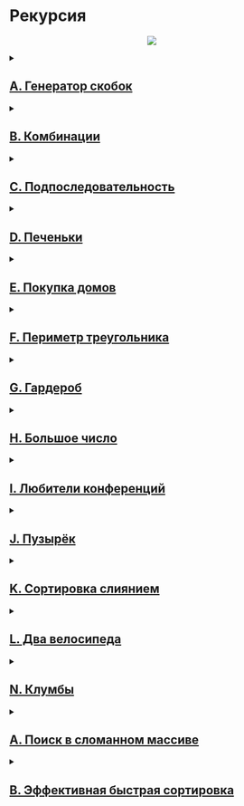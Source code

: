 <h1>Рекурсия</h1>

<p align="center">
  <img src="https://pythonru.com/wp-content/uploads/2021/01/rekursivnaya-funkciya-v-python.png">
</p>

<details> <summary><h2><a href="A_bracket_generator.py">A. Генератор скобок</a></h2></summary>
<p>Рита по поручению Тимофея наводит порядок в правильных скобочных последовательностях (ПСП), состоящих только из круглых скобок (). Для этого ей надо сгенерировать все ПСП длины 2n в алфавитном порядке &mdash;&ndash; алфавит состоит из ( и ) и открывающая скобка идёт раньше закрывающей.</p>
<p>Помогите Рите &mdash;&ndash; напишите программу, которая по заданному n выведет все ПСП в нужном порядке.</p>
<p>Рассмотрим второй пример. Надо вывести ПСП из четырёх символов. Таких всего две:</p>
<ol>
<li>(())</li>
<li>()()</li>
</ol>
<p>(()) идёт раньше ()(), так как первый символ у них одинаковый, а на второй позиции у первой ПСП стоит (, который идёт раньше ).</p>
<h3>Формат ввода</h3>
<div>
<p>На вход функция принимает n &mdash; целое число от 0 до 10.</p>
</div>
<h3>Формат вывода</h3>
<div>
<p>Функция должна напечатать все возможные скобочные последовательности заданной длины в алфавитном (лексикографическом) порядке.</p>
</div>
<h3>Пример</h3>
<table>
<thead>
<tr>
<th>Ввод</th>
<th>Вывод</th>
</tr>
</thead>
<tbody>
<tr>
<td>
<pre>
3
</pre>
</td>
<td>
<pre>
((()))
(()())
(())()
()(())
()()()
</pre>
</td>
</tr>
</tbody>
</table>
</details>

<details> <summary><h2><a href="B_combinations.py">B. Комбинации</a></h2></summary>
<p>На клавиатуре старых мобильных телефонов каждой цифре соответствовало несколько букв. Примерно так:</p>
<p>2:'abc',<br />3:'def',<br />4:'ghi',<br />5:'jkl',<br />6:'mno',<br />7:'pqrs',<br />8:'tuv',<br />9:'wxyz'</p>
<p>Вам известно в каком порядке были нажаты кнопки телефона, без учета повторов. Напечатайте все комбинации букв, которые можно набрать такой последовательностью нажатий. <img src="https://contest.yandex.ru/testsys/statement-image?imageId=c9a2bef9474efcb47fabe3c0be11d7bde9a773ec32dfb68486bddef964647ac7" /></p>
<h3>Формат ввода</h3>
<div>
<p>На вход подается строка, состоящая из цифр 2-9 включительно. Длина строки не превосходит 10 символов.</p>
</div>
<h3>Формат вывода</h3>
<div>
<p>Выведите все возможные комбинации букв через пробел.</p>
</div>
<h3>Пример</h3>
<table>
<thead>
<tr>
<th>Ввод</th>
<th>Вывод</th>
</tr>
</thead>
<tbody>
<tr>
<td>
<pre>
23
</pre>
</td>
<td>
<pre>
ad ae af bd be bf cd ce cf
</pre>
</td>
</tr>
</tbody>
</table>
</details>

<details> <summary><h2><a href="C_subsequence.py">C. Подпоследовательность</a></h2></summary>
<p>Гоша любит играть в игру &laquo;Подпоследовательность&raquo;: даны 2 строки, и нужно понять, является ли первая из них подпоследовательностью второй. Когда строки достаточно длинные, очень трудно получить ответ на этот вопрос, просто посмотрев на них. Помогите Гоше написать функцию, которая решает эту задачу.</p>
<h3>Формат ввода</h3>
<div>
<p>В первой строке записана строка s.</p>
<p>Во второй &mdash;- строка t.</p>
<p>Обе строки состоят из маленьких латинских букв, длины строк не превосходят 150000. Строки не могут быть пустыми.</p>
</div>
<h3>Формат вывода</h3>
<div>
<p>Выведите True, если s является подпоследовательностью t, иначе &mdash;&ndash; False.</p>
</div>
<h3>Пример</h3>
<table>
<thead>
<tr>
<th>Ввод</th>
<th>Вывод</th>
</tr>
</thead>
<tbody>
<tr>
<td>
<pre>
abc
ahbgdcu
</pre>
</td>
<td>
<pre>
True
</pre>
</td>
</tr>
</tbody>
</table>
</details>

<details> <summary><h2><a href="D_cookies.py">D. Печеньки</a></h2></summary>
<p>К Васе в гости пришли одноклассники. Его мама решила угостить ребят печеньем.</p>
<p>Но не всё так просто. Печенья могут быть разного размера. А у каждого ребёнка есть фактор жадности &mdash;&ndash; минимальный размер печенья, которое он возьмёт. Нужно выяснить, сколько ребят останутся довольными в лучшем случае, когда они действуют оптимально.</p>
<p>Каждый ребёнок может взять не больше одного печенья.</p>
<h3>Формат ввода</h3>
<div>
<p>В первой строке записано n &mdash;&ndash; количество детей.</p>
<p>Во второй &mdash;&ndash; n чисел, разделённых пробелом, каждое из которых &ndash;&mdash; фактор жадности ребёнка. Это натуральные числа, не превосходящие 1000.</p>
<p>В следующей строке записано число m &ndash;&mdash; количество печенек.</p>
<p>Далее &mdash;&ndash; m натуральных чисел, разделённых пробелом &mdash;&ndash; размеры печенек. Размеры печенек не превосходят 1000.</p>
<p>Оба числа n и m не превосходят 10000.</p>
</div>
<h3>Формат вывода</h3>
<div>
<p>Нужно вывести одно число &ndash;&mdash; количество детей, которые останутся довольными</p>
</div>
<h3>Пример 1</h3>
<table>
<thead>
<tr>
<th>Ввод</th>
<th>Вывод</th>
</tr>
</thead>
<tbody>
<tr>
<td>
<pre>
2
1 2
3
2 1 3
</pre>
</td>
<td>
<pre>
2
</pre>
</td>
</tr>
</tbody>
</table>
</details>

<details> <summary><h2><a href="E_home_buying.py">E. Покупка домов</a></h2></summary>
<p>Тимофей решил купить несколько домов на знаменитом среди разработчиков Алгосском архипелаге. Он нашёл n объявлений о продаже, где указана стоимость каждого дома в алгосских франках. А у Тимофея есть k франков. Помогите ему определить, какое наибольшее количество домов на Алгосах он сможет приобрести за эти деньги.</p>
<h3>Формат ввода</h3>
<div>
<p>В первой строке через пробел записаны натуральные числа n и k.</p>
<p>n &mdash; количество домов, которые рассматривает Тимофей, оно не превосходит 100000;</p>
<p>k &mdash; общий бюджет, не превосходит 100000;</p>
<p>В следующей строке через пробел записано n стоимостей домов. Каждое из чисел не превосходит 100000. Все стоимости &mdash; натуральные числа.</p>
</div>
<h3>Формат вывода</h3>
<div>
<p>Выведите одно число &mdash;&ndash; наибольшее количество домов, которое может купить Тимофей.</p>
</div>
<h3>Пример</h3>
<table>
<thead>
<tr>
<th>Ввод</th>
<th>Вывод</th>
</tr>
</thead>
<tbody>
<tr>
<td>
<pre>
3 300
999 999 999</pre>
</td>
<td>
<pre>
0
</pre>
</td>
</tr>
</tbody>
</table>
</details>

<details> <summary><h2><a href="F_triangle_perimeter.py">F. Периметр треугольника</a></h2></summary>
<p>Перед сном Рита решила поиграть в игру на телефоне. Дан массив целых чисел, в котором каждый элемент обозначает длину стороны треугольника. Нужно определить максимально возможный периметр треугольника, составленного из сторон с длинами из заданного массива. Помогите Рите скорее закончить игру и пойти спать.</p>
<p>Напомним, что из трёх отрезков с длинами a &le; b &le; c можно составить треугольник, если выполнено неравенство треугольника: c &lt; a + b</p>
<p>Разберём пример:<br />даны длины сторон 6, 3, 3, 2. Попробуем в качестве наибольшей стороны выбрать&nbsp;6. Неравенство треугольника не может выполниться, так как остались 3, 3, 2 &mdash;&ndash; максимальная сумма из них равна 6.</p>
<p>Без шестёрки оставшиеся три отрезка уже образуют треугольник со сторонами&nbsp;3, 3, 2. Неравенство выполняется:&nbsp;3 &lt; 3 + 2. Периметр равен 3 + 3 + 2 = 8.</p>
<h3>Формат ввода</h3>
<div>
<p>В первой строке записано количество отрезков&nbsp;n, 3&le; n&le; 10000.</p>
<p>Во второй строке записано&nbsp;n&nbsp;неотрицательных чисел, не превосходящих&nbsp;10 000, &ndash;&mdash; длины отрезков.</p>
</div>
<h3>Формат вывода</h3>
<div>
<p>Нужно вывести одно число &mdash;&ndash; наибольший периметр треугольника.</p>
<p>Гарантируется, что тройка чисел, которая может образовать треугольник, всегда есть.</p>
</div>
<h3>Пример</h3>
<table>
<thead>
<tr>
<th>Ввод</th>
<th>Вывод</th>
</tr>
</thead>
<tbody>
<tr>
<td>
<pre>
4
6 3 3 2</pre>
</td>
<td>
<pre>
8
</pre>
</td>
</tr>
</tbody>
</table>
</details>

<details> <summary><h2><a href="G_cloakroom.py">G. Гардероб</a></h2></summary>
<p>Рита решила оставить у себя одежду только трёх цветов: розового, жёлтого и малинового. После того как вещи других расцветок были убраны, Рита захотела отсортировать свой новый гардероб по цветам. Сначала должны идти вещи розового цвета, потом &mdash;&ndash; жёлтого, и в конце &mdash;&ndash; малинового. Помогите Рите справиться с этой задачей.</p>
<p>Примечание: попробуйте решить задачу за один проход по массиву!</p>
<h3>Формат ввода</h3>
<div>
<p>В первой строке задано количество предметов в гардеробе: n &ndash;&mdash; оно не превосходит 1000000. Во второй строке даётся массив, в котором указан цвет для каждого предмета. Розовый цвет обозначен 0, жёлтый &mdash;&ndash; 1, малиновый &ndash;&mdash; 2.</p>
</div>
<h3>Формат вывода</h3>
<div>
<p>Нужно вывести в строку через пробел цвета предметов в правильном порядке.</p>
</div>
<h3>Пример</h3>
<table>
<thead>
<tr>
<th>Ввод</th>
<th>Вывод</th>
</tr>
</thead>
<tbody>
<tr>
<td>
<pre>
7
0 2 1 2 0 0 1</pre>
</td>
<td>
<pre>
0 0 0 1 1 2 2
</pre>
</td>
</tr>
</tbody>
</table>
</details>

<details> <summary><h2><a href="H_large_number.py">H. Большое число</a></h2></summary>
<p>Вечером ребята решили поиграть в игру &laquo;Большое число&raquo;. <br />Даны числа. Нужно определить, какое самое большое число можно из них составить.</p>
<h3>Формат ввода</h3>
<div>
<p>В первой строке записано n &mdash; количество чисел. Оно не превосходит 100.<br />Во второй строке через пробел записаны n неотрицательных чисел, каждое из которых не превосходит 1000.</p>
</div>
<h3>Формат вывода</h3>
<div>
<p>Нужно вывести самое большое число, которое можно составить из данных чисел.</p>
</div>
<h3>Пример</h3>
<table>
<thead>
<tr>
<th>Ввод</th>
<th>Вывод</th>
</tr>
</thead>
<tbody>
<tr>
<td>
<pre>
3
15 56 2
</pre>
</td>
<td>
<pre>
56215
</pre>
</td>
</tr>
</tbody>
</table>
</details>

<details> <summary><h2><a href="I_conference lovers.py">I. Любители конференций</a></h2></summary>
<p>На IT-конференции присутствовали студенты из разных вузов со всей страны. Для каждого студента известен ID университета, в котором он учится.</p>
<p>Тимофей предложил Рите выяснить, из каких k вузов на конференцию пришло больше всего учащихся.</p>
<h3>Формат ввода</h3>
<div>
<p>В первой строке дано количество студентов в списке &mdash;&ndash; n (1 &le; n &le; 15 000).</p>
<p>Во второй строке через пробел записаны n целых чисел &mdash;&ndash; ID вуза каждого студента. Каждое из чисел находится в диапазоне от 0 до 10 000.</p>
<p>В третьей строке записано одно число k.</p>
</div>
<h3>Формат вывода</h3>
<div>
<p>Выведите через пробел k ID вузов с максимальным числом участников. Они должны быть отсортированы по убыванию популярности (по количеству гостей от конкретного вуза). Если более одного вуза имеет одно и то же количество учащихся, то выводить их ID нужно в порядке возрастания.</p>
</div>
<h3>Пример</h3>
<table>
<thead>
<tr>
<th>Ввод</th>
<th>Вывод</th>
</tr>
</thead>
<tbody>
<tr>
<td>
<pre>
7
1 2 3 1 2 3 4
3
</pre>
</td>
<td>
<pre>
1 2 3
</pre>
</td>
</tr>
</tbody>
</table>
</details>

<details> <summary><h2><a href="J_Bubble_sort lovers.py">J. Пузырёк</a></h2></summary>
<p>Чтобы выбрать самый лучший алгоритм для решения задачи, Гоша продолжил изучать разные сортировки. На очереди сортировка пузырьком &mdash; <a href="https://ru.wikipedia.org/wiki/%D0%A1%D0%BE%D1%80%D1%82%D0%B8%D1%80%D0%BE%D0%B2%D0%BA%D0%B0_%D0%BF%D1%83%D0%B7%D1%8B%D1%80%D1%8C%D0%BA%D0%BE%D0%BC">https://ru.wikipedia.org/wiki/Сортировка_пузырьком</a></p>
<p>Её алгоритм следующий (сортируем по неубыванию):</p>
<ol>
<li>На каждой итерации проходим по массиву, поочередно сравнивая пары соседних элементов. Если элемент на позиции i больше элемента на позиции i + 1, меняем их местами. После первой итерации самый большой элемент всплывёт в конце массива.</li>
<li>Проходим по массиву, выполняя указанные действия до тех пор, пока на очередной итерации не окажется, что обмены больше не нужны, то есть массив уже отсортирован.</li>
<li>После не более чем n &ndash; 1 итераций выполнение алгоритма заканчивается, так как на каждой итерации хотя бы один элемент оказывается на правильной позиции.</li>
</ol>
<p><br />Помогите Гоше написать код алгоритма.</p>
<h3>Формат ввода</h3>
<div>
<p>В первой строке на вход подаётся натуральное число n &mdash; длина массива, 2 &le; n &le; 1000.<br /> Во второй строке через пробел записано n целых чисел.<br /> Каждое из чисел по модулю не превосходит 1000.<br /> <br />Обратите внимание, что считывать нужно только 2 строки: значение n и входной массив.</p>
</div>
<h3>Формат вывода</h3>
<div>
<p>После каждого прохода по массиву, на котором какие-то элементы меняются местами, выводите его промежуточное состояние.<br /> Таким образом, если сортировка завершена за k меняющих массив итераций, то надо вывести k строк по n чисел в каждой &mdash; элементы массива после каждой из итераций.</p>
<p>Если массив был изначально отсортирован, то просто выведите его.</p>
</div>
<h3>Пример</h3>
<table>
<thead>
<tr>
<th>Ввод</th>
<th>Вывод</th>
</tr>
</thead>
<tbody>
<tr>
<td>
<pre>
5
4 3 9 2 1</pre>
</td>
<td>
<pre>
3 4 2 1 9
3 2 1 4 9
2 1 3 4 9
1 2 3 4 9
</pre>
</td>
</tr>
</tbody>
</table>
</details>

<details> <summary><h2><a href="K_merge_sorting lovers.py">K. Сортировка слиянием</a></h2></summary>
<div>Гоше дали задание написать красивую сортировку слиянием. Поэтому Гоше обязательно надо реализовать отдельно функцию merge и функцию merge_sort.
<ul>
<li>Функция merge принимает два отсортированных массива, сливает их в один отсортированный массив и возвращает его. Если требуемая сигнатура имеет вид merge(array, left, mid, right), то первый массив задаётся полуинтервалом [left,mid) массива array, а второй &ndash; полуинтервалом [mid,right) массива array.</li>
<li>Функция merge_sort принимает некоторый подмассив, который нужно отсортировать. Подмассив задаётся полуинтервалом &mdash; его началом и концом. Функция должна отсортировать передаваемый в неё подмассив, она ничего не возвращает.</li>
<li>Функция merge_sort разбивает полуинтервал на две половинки и рекурсивно вызывает сортировку отдельно для каждой. Затем два отсортированных массива сливаются в один с помощью merge.</li>
</ul>
<p>Заметьте, что в функции передаются именно полуинтервалы [begin,end), то есть правый конец не включается. Например, если вызвать merge_sort(arr, 0, 4), где arr=[4,5,3,0,1,2], то будут отсортированы только первые четыре элемента, изменённый массив будет выглядеть как arr=[0,3,4,5,1,2]. </p>
<p>Реализуйте эти две функции. </p>
<p>Мы рекомендуем воспользоваться заготовками кода для данной задачи, расположенными по <a href="https://disk.yandex.ru/d/ZZUss9NZoyRwwg">ссылке</a>.</p>
</div>
<h2>Формат ввода</h2>
<div>Передаваемый в функции массив состоит из целых чисел, не превосходящих по модулю 109. Длина сортируемого диапазона не превосходит 105.</div>
<h2>Формат вывода</h2>
<div>При написании и отправке решений соблюдайте следующие правила:
<ul>
<li>Отправляйте решение в виде файла. Если текст решения будет вставлен в форму, то будет возвращена ошибка.</li>
<li>В качестве компилятора выберите Make.</li>
<li>На Java назовите файл с решением Solution.java и реализуйте внутри класса указанные функции, для C# &ndash; Solution.cs</li>
<li>Для остальных решений не используйте в качестве имени файла слово solution</li>
<li>Укажите правильное разрешение для файла (.cpp, .java, .go. .js, .py). Для решений на C++ разрешение .h не поддерживается.</li>
</ul>
<p>Ниже приведены сигнатуры функций, которые необходимо реализовать, для различных языков программирования. <br />C++<br /> </p>
<div>using&nbsp;Iterator&nbsp;=&nbsp;std::vector&lt;int&gt;::iterator;&nbsp;<br />using&nbsp;CIterator&nbsp;=&nbsp;std::vector&lt;int&gt;::const_iterator;&nbsp;<br />std::vector&lt;int&gt;&nbsp;merge(CIterator&nbsp;left_begin,&nbsp;CIterator&nbsp;left_end,&nbsp;<br /> CIterator&nbsp;right_begin,&nbsp;CIterator&nbsp;right_end);&nbsp;<br />void&nbsp;merge_sort(Iterator&nbsp;begin,&nbsp;Iterator&nbsp;end);</div>
<p>Java </p>
<div>public&nbsp;class&nbsp;Solution&nbsp;{&nbsp;<br /> public&nbsp;static&nbsp;int[]&nbsp;merge(int[]&nbsp;arr,&nbsp;int&nbsp;left,&nbsp;int&nbsp;mid,&nbsp;int&nbsp;right);&nbsp;<br /> public&nbsp;static&nbsp;void&nbsp;merge_sort(int[]&nbsp;arr,&nbsp;int&nbsp;left,&nbsp;int&nbsp;right);&nbsp;<br />}</div>
<p>Python </p>
<div>merge(arr:&nbsp;list,&nbsp;left:&nbsp;int,&nbsp;mid:&nbsp;int,&nbsp;right:&nbsp;int)&nbsp;-&gt;&nbsp;array&nbsp;<br />merge_sort(arr:&nbsp;list,&nbsp;left:&nbsp;int,&nbsp;right:&nbsp;int)&nbsp;-&gt;&nbsp;None</div>
<p>Go </p>
<div>package&nbsp;main&nbsp;<br />func&nbsp;merge(arr&nbsp;[]int,&nbsp;lf&nbsp;int,&nbsp;mid&nbsp;int,&nbsp;rg&nbsp;int)&nbsp;[]int&nbsp;<br />func&nbsp;merge_sort(arr&nbsp;[]int,&nbsp;lf&nbsp;int,&nbsp;rg&nbsp;int)</div>
<p>JavaScript </p>
<div>merge&nbsp;::&nbsp;(Array&nbsp;arr,&nbsp;Number&nbsp;lf,&nbsp;Number&nbsp;mid,&nbsp;Number&nbsp;rg)&nbsp;-&gt;&nbsp;Array&nbsp;<br />merge_sort&nbsp;::&nbsp;(Array&nbsp;arr,&nbsp;Number&nbsp;lf,&nbsp;Number&nbsp;rg)&nbsp;-&gt;&nbsp;void</div>
</div>
</details>

<details> <summary><h2><a href="L_two_bicycles.py">L. Два велосипеда</a></h2></summary>
<p>Вася решил накопить денег на два одинаковых велосипеда &mdash; себе и сестре. У Васи есть копилка, в которую каждый день он может добавлять деньги (если, конечно, у него есть такая финансовая возможность). В процессе накопления Вася не вынимает деньги из копилки.</p>
<p>У вас есть информация о росте Васиных накоплений &mdash; сколько у Васи в копилке было денег в каждый из дней.</p>
<p>Ваша задача &mdash; по заданной стоимости велосипеда определить</p>
<ul>
<li>первый день, в которой Вася смог бы купить один велосипед,</li>
<li>и первый день, в который Вася смог бы купить два велосипеда.</li>
</ul>
<p>Подсказка: решение должно работать за O(log n).</p>
<h3>Формат ввода</h3>
<div>
<p>В первой строке дано число дней n, по которым велись наблюдения за Васиными накоплениями. 1 &le; n &le; 10<sup>6</sup>.</p>
<p>В следующей строке записаны n целых неотрицательных чисел. Числа идут в порядке неубывания. Каждое из чисел не превосходит 10<sup>6</sup>.</p>
<p>В третьей строке записано целое положительное число s &mdash; стоимость велосипеда. Это число не превосходит 10<sup>6</sup>.</p>
</div>
<h3>Формат вывода</h3>
<div>
<p>Нужно вывести два числа &mdash; номера дней по условию задачи.</p>
<p>Если необходимой суммы в копилке не нашлось, нужно вернуть -1 вместо номера дня.</p>
</div>
<h3>Пример</h3>
<table>
<thead>
<tr>
<th>Ввод</th>
<th>Вывод</th>
</tr>
</thead>
<tbody>
<tr>
<td>
<pre>
6
1 2 4 4 6 8
3
</pre>
</td>
<td>
<pre>
3 5
</pre>
</td>
</tr>
</tbody>
</table>
</details>

<details> <summary><h2><a href="N_flowerbeds.py">N. Клумбы</a></h2></summary>
<p>Алла захотела, чтобы у неё под окном были узкие клумбы с тюльпанам. На схеме земельного участка клумбы обозначаются просто горизонтальными отрезками, лежащими на одной прямой. Для ландшафтных работ было нанято n садовников. Каждый из них обрабатывал какой-то отрезок на схеме. Процесс был организован не очень хорошо, иногда один и тот же отрезок или его часть могли быть обработаны сразу несколькими садовниками. Таким образом, отрезки, обрабатываемые двумя разными садовниками, сливаются в один. Непрерывный обработанный отрезок затем станет клумбой. Нужно определить границы будущих клумб.</p>
<p>Рассмотрим примеры.</p>
<p>Пример 1:<br />Два одинаковых отрезка [7,8] и [7,8] сливаются в один, но потом их накрывает отрезок [6,10]. Таким образом, имеем две клумбы с координатами [2,3] и [6,10].</p>
<p>Пример 2<br />Отрезки [2,3], [3,4] и [3,4] сольются в один отрезок [2,4]. Отрезок [5,6] ни с кем не объединяется, добавляем его в ответ.</p>
<h3>Формат ввода</h3>
<div>В первой строке задано количество садовников n. Число садовников не превосходит 100000.
<p>В следующих n строках через пробел записаны координаты клумб в формате:&nbsp;start end, где start &mdash;&ndash; координата начала, end &mdash;&ndash; координата конца. Оба числа целые, неотрицательные и не превосходят 107. start строго меньше, чем end.</p>
</div>
<h3>Формат вывода</h3>
<div>Нужно вывести координаты каждой из получившихся клумб в отдельных строках. Данные должны выводится в отсортированном порядке &mdash;&ndash; сначала клумбы с меньшими координатами, затем &mdash;&ndash; с бОльшими.</div>
<h3>Пример</h3>
<table>
<thead>
<tr>
<th>Ввод</th>
<th>Вывод</th>
</tr>
</thead>
<tbody>
<tr>
<td>
<pre>
4
7 8
7 8
2 3
6 10
</pre>
</td>
<td>
<pre>
2 3
6 10
</pre>
</td>
</tr>
</tbody>
</table>
</details>

<details> <summary><h2><a href="final_search_in_broken_array.py">A. Поиск в сломанном массиве</a></h2></summary>
<p>Алла ошиблась при копировании из одной структуры данных в другую. Она хранила массив чисел в кольцевом буфере.&nbsp;Массив был отсортирован по возрастанию, и в нём можно было найти элемент за логарифмическое время. Алла скопировала данные из кольцевого буфера в обычный массив, но сдвинула данные исходной отсортированной последовательности. Теперь массив не является отсортированным. Тем не менее, нужно обеспечить возможность находить в нем элемент за O(logn).</p>
<p>Можно предполагать, что в массиве только уникальные элементы.</p>
<p>Задачу необходимо сдавать с компилятором Make, он выбран по умолчанию, других компиляторов в задаче нет. Решение отправляется файлом. Требуемые сигнатуры функций лежат в заготовках кода на диске.</p>
<p>От вас требуется реализовать функцию, осуществляющую поиск в сломанном массиве. Файлы с заготовками кода, содержащими сигнатуры функций и базовый тест для поддерживаемых языков, находятся на Яндекс.Диске по <a href="https://disk.yandex.ru/d/d7C1HkKCNrDg8g">ссылке</a>. Обратите внимание, что считывать данные и выводить ответ не требуется.</p>
<p>Расширение файла должно соответствовать языку, на котором вы пишете (.cpp, .java, .go, .js, .py). Если вы пишете на Java, назовите файл с решением Solution.java, для C# &ndash; Solution.cs. Для остальных языков название может быть любым, кроме solution.ext, где ext &ndash; разрешение для вашего языка.</p>
<h3>Формат ввода</h3>
<div>Функция принимает массив натуральных чисел и искомое число k. Длина массива не превосходит 10000. Элементы массива и число k не превосходят по значению 10000.
<p>В примерах:</p>
<p>В первой строке записано число n &ndash;&mdash; длина массива.</p>
<p>Во второй строке записано положительное число k &ndash;&mdash; искомый элемент.&nbsp;</p>
<p>Далее в строку через пробел записано n натуральных чисел &ndash; элементы массива.</p>
</div>
<h3>Формат вывода</h3>
<div>Функция должна вернуть индекс элемента, равного k, если такой есть в массиве (нумерация с нуля). Если элемент не найден, функция должна вернуть &minus;1.
<p>Изменять массив нельзя.</p>
<p>Для отсечения неэффективных решений ваша функция будет запускаться от 100000 до 1000000 раз.</p>
</div>
<h3>Пример</h3>
<table>
<thead>
<tr>
<th>Ввод</th>
<th>Вывод</th>
</tr>
</thead>
<tbody>
<tr>
<td>
<pre>
9
5
19 21 100 101 1 4 5 7 12
</pre>
</td>
<td>
<pre>
6
</pre>
</td>
</tr>
</tbody>
</table>
</details>

<details> <summary><h2><a href="final_efficient_quick_sorting.py">B. Эффективная быстрая сортировка</a></h2></summary>
<p>Тимофей решил организовать соревнование по спортивному программированию, чтобы найти талантливых стажёров. Задачи подобраны, участники зарегистрированы, тесты написаны. Осталось придумать, как в конце соревнования будет определяться победитель.</p>
<p>Каждый участник имеет уникальный логин. Когда соревнование закончится, к нему будут привязаны два показателя: количество решённых задач P<sub>i</sub> и размер штрафа F<sub>i</sub>. Штраф начисляется за неудачные попытки и время, затраченное на задачу.</p>
<p>Тимофей решил сортировать таблицу результатов следующим образом: при сравнении двух участников выше будет идти тот, у которого решено больше задач. При равенстве числа решённых задач первым идёт участник с меньшим штрафом. Если же и штрафы совпадают, то первым будет тот, у которого логин идёт раньше в алфавитном (лексикографическом) порядке.</p>
<p>Тимофей заказал толстовки для победителей и накануне поехал за ними в магазин. В своё отсутствие он поручил вам реализовать алгоритм быстрой сортировки (англ. quick sort) для таблицы результатов. Так как Тимофей любит спортивное программирование и не любит зря расходовать оперативную память, то ваша реализация сортировки не может потреблять O(n) дополнительной памяти для промежуточных данных (такая модификация быстрой сортировки называется "in-place"). <br /><br />Как работает in-place quick sort<br /> Как и в случае обычной быстрой сортировки, которая использует дополнительную память, необходимо выбрать опорный элемент (англ. pivot), а затем переупорядочить массив. Сделаем так, чтобы сначала шли элементы, не превосходящие опорного, а затем &mdash;&ndash; большие опорного.</p>
<p>Затем сортировка вызывается рекурсивно для двух полученных частей. Именно на этапе разделения элементов на группы в обычном алгоритме используется дополнительная память. Теперь разберёмся, как реализовать этот шаг in-place.</p>
<p>Пусть мы как-то выбрали опорный элемент. Заведём два указателя left и right, которые изначально будут указывать на левый и правый концы отрезка соответственно. Затем будем двигать левый указатель вправо до тех пор, пока он указывает на элемент, меньший опорного. Аналогично двигаем правый указатель влево, пока он стоит на элементе, превосходящем опорный. В итоге окажется, что что левее от left все элементы точно принадлежат первой группе, а правее от right &mdash; второй. Элементы, на которых стоят указатели, нарушают порядок. Поменяем их местами (в большинстве языков программирования используется функция swap()) и продвинем указатели на следующие элементы. Будем повторять это действие до тех пор, пока left и right не столкнутся. <br /> На рисунке представлен пример разделения при pivot=5. Указатель left &mdash; голубой, right &mdash; оранжевый. <img src="https://contest.yandex.ru/testsys/statement-image?imageId=79587b4867d6af95afb4a295be8023fa21036db1cfa1b70b2768309a1fdb8ad4" /></p>
<h3>Формат ввода</h3>
<div>
<p>В первой строке задано число участников n, 1 &le; n &le; 100 000. <br />В каждой из следующих n строк задана информация про одного из участников.<br /> i-й участник описывается тремя параметрами:</p>
<ul>
<li>уникальным логином (строкой из маленьких латинских букв длиной не более 20)</li>
<li>числом решённых задач P<sub>i</sub></li>
<li>штрафом F<sub>i</sub></li>
</ul>
F<sub>i</sub> и P<sub>i</sub> &mdash; целые числа, лежащие в диапазоне от 0 до 10<sup>9</sup>.
</div>
<h3>Формат вывода</h3>
<div>
<p>Для отсортированного списка участников выведите по порядку их логины по одному в строке.</p>
</div>
<h3>Пример</h3>
<table>
<thead>
<tr>
<th>Ввод</th>
<th>Вывод</th>
</tr>
</thead>
<tbody>
<tr>
<td>
<pre>
5
alla 4 100
gena 6 1000
gosha 2 90
rita 2 90
timofey 4 80</pre>
</td>
<td>
<pre>
gena
timofey
alla
gosha
rita
</pre>
</td>
</tr>
</tbody>
</table>
</details>
